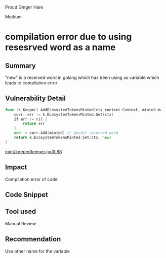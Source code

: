 Proud Ginger Hare

Medium

# compilation error due to using resesrved word as a name

## Summary
"new" is a reserved word in golang which has been using as variable which leads to compilation error
## Vulnerability Detail
```go
func (k Keeper) AddEcosystemTokensMinted(ctx context.Context, minted math.Int) error {
	curr, err := k.EcosystemTokensMinted.Get(ctx)
	if err != nil {
		return err
	}
	new := curr.Add(minted) // @audit reserved word
	return k.EcosystemTokensMinted.Set(ctx, new)
}
```
[mint/keeper/keeper.go#L88](https://github.com/sherlock-audit/2024-06-allora/blob/main/allora-chain/x/mint/keeper/keeper.go#L88)
## Impact
Compilation error of code
## Code Snippet

## Tool used

Manual Review

## Recommendation
Use other name for the variable